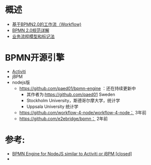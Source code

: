 # 概述
- [基于BPMN2.0的工作流（Workflow)](https://www.jianshu.com/p/a8a21870986a)
- [BPMN 2.0规范详解](http://www.mossle.com/docs/jbpm4devguide/html/bpmn2.html)
- [业务流程模型和标记法](https://zh.wikipedia.org/wiki/%E4%B8%9A%E5%8A%A1%E6%B5%81%E7%A8%8B%E6%A8%A1%E5%9E%8B%E5%92%8C%E6%A0%87%E8%AE%B0%E6%B3%95)

# BPMN开源引擎
- [Activiti](https://www.activiti.org/)
- jBPM
- nodejs版
  - https://github.com/paed01/bpmn-engine ：还在持续更新中
    - 其作者为:https://github.com/paed01 Sweden
    - Stockholm University，斯德哥尔摩大学，统计学
    - Uppsala University 统计学
  - https://github.com/workflow-4-node/workflow-4-node： 3年前
  - https://github.com/e2ebridge/bpmn： 2年前

# 参考:
- [BPMN Engine for NodeJS similar to Activiti or jBPM [closed]](https://stackoverflow.com/questions/27486397/bpmn-engine-for-nodejs-similar-to-activiti-or-jbpm)
- 